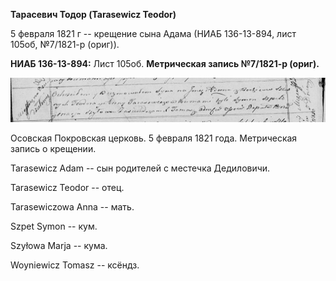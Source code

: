 **Тарасевич Тодор (Tarasewicz Teodor)**

5 февраля 1821 г -- крещение сына Адама (НИАБ 136-13-894, лист 105об,
№7/1821-р (ориг)).

**НИАБ 136-13-894:** Лист 105об. **Метрическая запись №7/1821-р
(ориг).**

![](./media/3731d0f82982dd79b3f3cb9de7dc40966fa6e47e.png)

Осовская Покровская церковь. 5 февраля 1821 года. Метрическая запись о
крещении.

Tarasewicz Adam -- сын родителей с местечка Дедиловичи.

Tarasewicz Teodor -- отец.

Tarasewiczowa Anna -- мать.

Szpet Symon -- кум.

Szyłowa Marja -- кума.

Woyniewicz Tomasz -- ксёндз.

